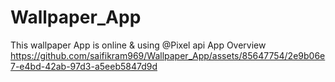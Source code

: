 # Wallpaper_App
This wallpaper App is online &amp; using @Pixel api
App Overview
https://github.com/saifikram969/Wallpaper_App/assets/85647754/2e9b06e7-e4bd-42ab-97d3-a5eeb5847d9d
